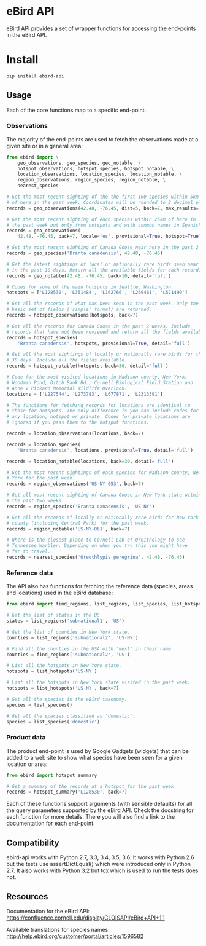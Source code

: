 # eBird API

eBird API provides a set of wrapper functions for accessing the end-points
in the eBird API.

# Install

```sh
pip install ebird-api
```

## Usage

Each of the core functions map to a specific end-point.

### Observations

The majority of the end-points are used to fetch the observations made 
at a given site or in a general area:

```python
from ebird import \
    geo_observations, geo_species, geo_notable, \
    hotspot_observations, hotspot_species, hotspot_notable, \
    location_observations, location_species, location_notable, \
    region_observations, region_species, region_notable, \
    nearest_species

# Get the most recent sighting of the the first 100 species within 5km 
# of here in the past week. Coordinates will be rounded to 2 decimal places.
records = geo_observations(42.48, -76.45, dist=5, back=7, max_results=100)

# Get the most recent sighting of each species within 25km of here in 
# the past week but only from hotspots and with common names in Spanish.
records = geo_observations(
    42.48, -76.45, back=7, locale='es', provisional=True, hotspot=True)

# Get the most recent sighting of Canada Goose near here in the past 2 weeks.
records = geo_species('Branta canadensis', 42.48, -76.45)

# Get the latest sightings of local or nationally rare birds seen near here
# in the past 10 days. Return all the available fields for each record.
records = geo_notable(42.48, -76.45, back=10, detail='full')

# Codes for some of the main hotspots in Seattle, Washington.
hotspots = ['L128530', 'L351484', 'L162766', 'L269461', 'L571490']

# Get all the records of what has been seen in the past week. Only the
# basic set of fields ('simple' format) are returned.
records = hotspot_observations(hotspots, back=7)

# Get all the records for Canada Goose in the past 2 weeks. Include
# records that have not been reviewed and return all the fields available.
records = hotspot_species(
    'Branta canadensis', hotspots, provisional=True, detail='full')

# Get all the most sightings of locally or nationally rare birds for the past
# 30 days. Include all the fields available.
records = hotspot_notable(hotspots, back=30, detail='full')

# Code for the most visited locations in Madison county, New York:
# Woodman Pond, Ditch Bank Rd., Cornell Biological Field Station and
# Anne V Pickard Memorial Wildlife Overlook.
locations = ['L227544', 'L273783', 'L677871', 'L2313391']

# The functions for fetching records for locations are identical to
# those for hotspots. The only difference is you can include codes for
# any location, hotspot or private. Codes for private locations are
# ignored if you pass them to the hotspot functions.

records = location_observations(locations, back=7)

records = location_species(
    'Branta canadensis', locations, provisional=True, detail='full')

records = location_notable(locations, back=30, detail='full')

# Get the most recent sightings of each species for Madison county, New 
# York for the past week.
records = region_observations('US-NY-053', back=7)

# Get all most recent sighting of Canada Goose in New York state within 
# the past two weeks.
records = region_species('Branta canadensis', 'US-NY')

# Get all the records of locally or nationally rare birds for New York
# county (including Central Park) for the past week.
records = region_notable('US-NY-061', back=7)

# Where is the closest place to Cornell Lab of Ornithology to see
# Tennessee Warbler. Depending on when you try this you might have
# far to travel.
records = nearest_species('Oreothlypis peregrina', 42.48, -76.45)
```

### Reference data

The API also has functions for fetching the reference data (species, areas
and locations) used in the eBird database:

```python
from ebird import find_regions, list_regions, list_species, list_hotspots

# Get the list of states in the US.
states = list_regions('subnational1', 'US')

# Get the list of counties in New York state.
counties = list_regions('subnational2', 'US-NY')

# Find all the counties in the USA with 'west' in their name.
counties = find_regions('subnational2', 'US')

# List all the hotspots in New York state.
hotspots = list_hotspots('US-NY')

# List all the hotspots in New York state visited in the past week.
hotspots = list_hotspots('US-NY', back=7)

# Get all the species in the eBird taxonomy.
species = list_species()

# Get all the species classified as 'domestic'.
species = list_species('domestic')

```

### Product data

The product end-point is used by Google Gadgets (widgets) that can be 
added to a web site to show what species have been seen for a given 
location or area:

```python
from ebird import hotspot_summary

# Get a summary of the records at a hotspot for the past week.
records = hotspot_summary('L128530', back=7)

```

Each of these functions support arguments (with sensible defaults) for all
the query parameters supported by the eBird API. Check the docstring for
each function for more details. There you will also find a link to the
documentation for each end-point.

## Compatibility

ebird-api works with Python 2.7, 3.3, 3.4, 3.5, 3.6. It works with Python 2.6
but the tests use assertDictEqual() which were introduced only in Python 2.7.
It also works with Python 3.2 but tox which is used to run the tests does not.

## Resources

Documentation for the eBird API: https://confluence.cornell.edu/display/CLOISAPI/eBird+API+1.1

Available translations for species names: http://help.ebird.org/customer/portal/articles/1596582